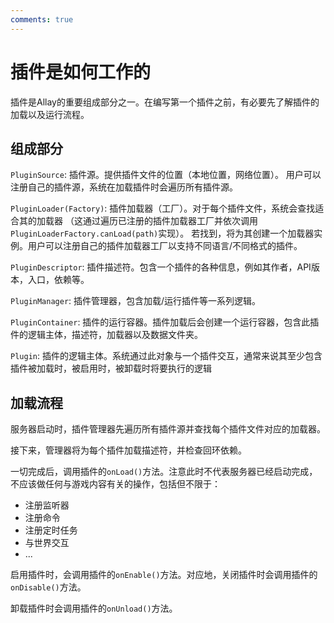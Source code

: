 ```yaml
---
comments: true
---
```


# 插件是如何工作的

插件是Allay的重要组成部分之一。在编写第一个插件之前，有必要先了解插件的加载以及运行流程。

## 组成部分

`PluginSource`: 插件源。提供插件文件的位置（本地位置，网络位置）。
用户可以注册自己的插件源，系统在加载插件时会遍历所有插件源。

`PluginLoader(Factory)`: 插件加载器（工厂）。对于每个插件文件，系统会查找适合其的加载器
（这通过遍历已注册的插件加载器工厂并依次调用`PluginLoaderFactory.canLoad(path)`实现）。
若找到，将为其创建一个加载器实例。用户可以注册自己的插件加载器工厂以支持不同语言/不同格式的插件。

`PluginDescriptor`: 插件描述符。包含一个插件的各种信息，例如其作者，API版本，入口，依赖等。

`PluginManager`: 插件管理器，包含加载/运行插件等一系列逻辑。

`PluginContainer`: 插件的运行容器。插件加载后会创建一个运行容器，包含此插件的逻辑主体，描述符，加载器以及数据文件夹。

`Plugin`: 插件的逻辑主体。系统通过此对象与一个插件交互，通常来说其至少包含插件被加载时，被启用时，被卸载时将要执行的逻辑

## 加载流程

服务器启动时，插件管理器先遍历所有插件源并查找每个插件文件对应的加载器。

接下来，管理器将为每个插件加载描述符，并检查回环依赖。

一切完成后，调用插件的`onLoad()`方法。注意此时不代表服务器已经启动完成，不应该做任何与游戏内容有关的操作，包括但不限于：

- 注册监听器
- 注册命令
- 注册定时任务
- 与世界交互
- ...

启用插件时，会调用插件的`onEnable()`方法。对应地，关闭插件时会调用插件的`onDisable()`方法。

卸载插件时会调用插件的`onUnload()`方法。